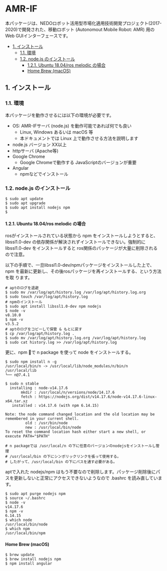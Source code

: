 ﻿# AMR-IF

本パッケージは、NEDOロボット活用型市場化適用技術開発プロジェクト(2017-2020)で開発された、移動ロボット (Autonomout Mobile Robot: AMR) 用のWeb GUIインターフェースです。

<!-- TOC -->

- [1. インストール](#1-インストール)
    - [1.1. 環境](#11-環境)
    - [1.2. node.js のインストール](#12-nodejs-のインストール)
        - [1.2.1. Ubuntu 18.04/ros melodic の場合](#121-ubuntu-1804ros-melodic-の場合)
        - [Home Brew (macOS)](#home-brew-macos)

<!-- /TOC -->

## 1. インストール

### 1.1. 環境
本パッケージを動作させるには以下の環境が必要です。

- OS: AMR-IFサーバ (node.js) を動作可能であれば何でも良い
  - Linux, Windows あるいは macOS 等
  - 本ドキュメントでは Linux 上で動作させる方法を説明します
- node.js バージョン XX以上
- httpサーバ (Apache等)
- Google Chrome
  - Google Chromeで動作する JavaScriptのバージョンが重要
- Angular
  - npmなどでインストール

### 1.2. node.js のインストール

```shell
$ sudo apt update
$ sudo apt upgrade
$ sudo apt install nodejs npm
$ 
```

#### 1.2.1. Ubuntu 18.04/ros melodic の場合

rosがインストールされている状態から npm をインストールしようとすると、
libssl1.0-dev の依存関係が解決されずインストールできない。強制的に
libssl1.0-dev をインストールすると ros関係のパッケージが大量に削除される
ので注意。

以下の手順で、一旦libssl1.0-dev/npmパッケージをインストールした上で、npm
を最新に更新し、その後rosパッケージを再インストールする、という方法を取
ります。

```shell
# aptのログを退避
$ sudo mv /var/log/apt/history.log /var/log/apt/history.log.org
$ sudo touch /var/log/apt/history.log
# npmのインストール
$ sudo apt install libssl1.0-dev npm nodejs
$ node -v
v8.10.0
$ npm -v
v3.5.2
# aptのログをコピーして保管 & もとに戻す
$ cp /var/log/apt/history.log .
$ sudo mv /var/log/apt/history.log.org /var/log/apt/history.log
$ sudo cat history.log >> /var/log/apt/history.log
```

更に、npm で n package を使って node をインストールする。

```shell
$ sudo npm install n -g
/usr/local/bin/n -> /usr/local/lib/node_modules/n/bin/n
/usr/local/lib
└── n@7.4.1 

$ sudo n stable
  installing : node-v14.17.6
       mkdir : /usr/local/n/versions/node/14.17.6
       fetch : https://nodejs.org/dist/v14.17.6/node-v14.17.6-linux-x64.tar.xz
   installed : v14.17.6 (with npm 6.14.15)

Note: the node command changed location and the old location may be remembered in your current shell.
         old : /usr/bin/node
         new : /usr/local/bin/node
To reset the command location hash either start a new shell, or execute PATH="$PATH"

# n packageでは /usr/local/n の下に任意のバージョンのnodejsをインストールし管理
# /usr/local/bin の下にシンボリックリンクを張って使用する。
# したがって、/usr/local/bin の下にパスを通す必要がある。
```

aptで入れた nodejs/npm はもう不要なので削除します。パッケージ削除後にパスを更新しないと正常にアクセスできないようなので .bashrc を読み直しています。


```shell
$ sudo apt purge nodejs npm
$ source ~/.bashrc
$ node -v
v14.17.6
$ npm -v
6.14.15
$ which node
/usr/local/bin/node
$ which npm
/usr/local/bin/npm
```

#### Home Brew (macOS)

```shell
$ brew update
$ brew install nodejs npm
$ npm install angular
```